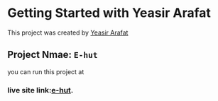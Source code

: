 # Getting Started with Yeasir Arafat

This project was created by [Yeasir Arafat](https://www.facebook.com/iamyeasirarafat1)

## Project Nmae: `E-hut`

you can run this project at 

### live site link:[e-hut]().



